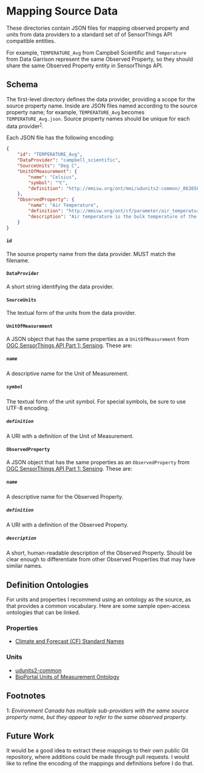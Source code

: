 # Mapping Source Data

These directories contain JSON files for mapping observed property and units from data providers to a standard set of of SensorThings API compatible entities.

For example, `TEMPERATURE_Avg` from Campbell Scientific and `Temperature` from Data Garrison represent the same Observed Property, so they should share the same Observed Property entity in SensorThings API.

## Schema

The first-level directory defines the data provider, providing a scope for the source property name. Inside are JSON files named according to the source property name; for example, `TEMPERATURE_Avg` becomes `TEMPERATURE_Avg.json`. Source property names should be unique for each data provider<sup>[1](#uniqueness)</sup>.

Each JSON file has the following encoding:

```json
{
    "id": "TEMPERATURE_Avg",
    "DataProvider": "campbell_scientific",
    "SourceUnits": "Deg C",
    "UnitOfMeasurement": {
        "name": "Celsius",
        "symbol": "℃",
        "definition": "http://mmisw.org/ont/mmi/udunits2-common/_86385633"
    },
    "ObservedProperty": {
        "name": "Air Temperature",
        "definition": "http://mmisw.org/ont/cf/parameter/air_temperature",
        "description": "Air temperature is the bulk temperature of the air, not the surface (skin) temperature."
    }
}
```

#### `id`

The source property name from the data provider. MUST match the filename.

#### `DataProvider`

A short string identifying the data provider.

#### `SourceUnits`

The textual form of the units from the data provider.

#### `UnitOfMeasurement`

A JSON object that has the same properties as a `UnitOfMeasurement` from [OGC SensorThings API Part 1: Sensing][STA]. These are:

##### `name`

A descriptive name for the Unit of Measurement.

##### `symbol`

The textual form of the unit symbol. For special symbols, be sure to use UTF-8 encoding.

##### `definition`

A URI with a definition of the Unit of Measurement.


#### `ObservedProperty`

A JSON object that has the same properties as an `ObservedProperty` from [OGC SensorThings API Part 1: Sensing][STA]. These are:

##### `name`

A descriptive name for the Observed Property.

##### `definition`

A URI with a definition of the Observed Property.

##### `description`

A short, human-readable description of the Observed Property. Should be clear enough to differentiate from other Observed Properties that may have similar names.


[STA]: http://docs.opengeospatial.org/is/15-078r6/15-078r6.html

## Definition Ontologies

For units and properties I recommend using an ontology as the source, as that provides a common vocabulary. Here are some sample open-access ontologies that can be linked.

### Properties

* [Climate and Forecast (CF) Standard Names](http://mmisw.org/ont/cf/parameter)

### Units

* [udunits2-common](http://mmisw.org/ont/mmi/udunits2-common)
* [BioPortal Units of Measurement Ontology](https://bioportal.bioontology.org/ontologies/UO/?p=summary)


## Footnotes

<a name="uniqueness">1</a>: *Environment Canada has multiple sub-providers with the same source property name, but they appear to refer to the same observed property.*

## Future Work

It would be a good idea to extract these mappings to their own public Git repository, where additions could be made through pull requests. I would like to refine the encoding of the mappings and definitions before I do that.
